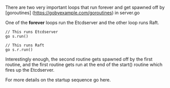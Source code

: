
There are
two very important loops that run forever and get spawned off by
[goroutines]
(https://gobyexample.com/goroutines) in server.go

One of the **forever** loops run the Etcdserver and the other
loop runs Raft.

```
// This runs Etcdserver
go s.run()

// This runs Raft
go s.r.run()
```

Interestingly enough, the second routine gets spawned off by the first routine,
and the first routine gets run at the end of the start() routine which
fires up the Etcdserver.

For more details on the startup sequence go here.

